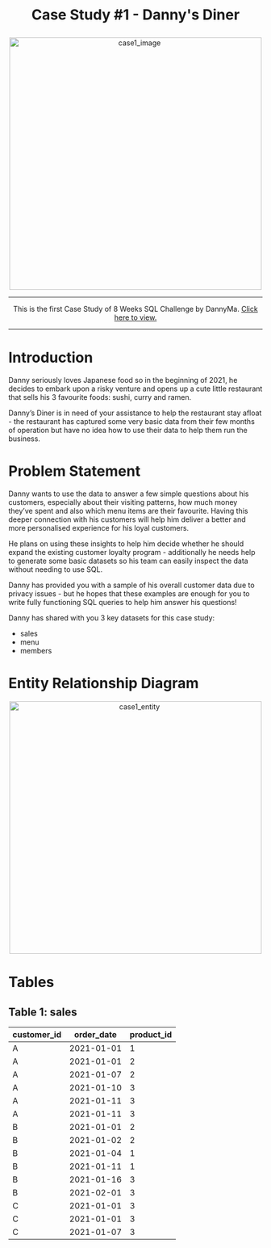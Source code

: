 <h1><p align="center"> Case Study #1 - Danny's Diner </p></h1>

<div align='center'><img src="https://8weeksqlchallenge.com/images/case-study-designs/1.png" alt="case1_image" width="500"/></div>
<hr>
<p align='center'>This is the first Case Study of 8 Weeks SQL Challenge by DannyMa.
<a href="https://8weeksqlchallenge.com/case-study-4/" rel="nofollow">Click here to view.</a>
</p>
<hr>


# Introduction
Danny seriously loves Japanese food so in the beginning of 2021, he decides to embark upon a risky venture and opens up a cute little restaurant that sells his 3 favourite foods: sushi, curry and ramen.

Danny’s Diner is in need of your assistance to help the restaurant stay afloat - the restaurant has captured some very basic data from their few months of operation but have no idea how to use their data to help them run the business.

# Problem Statement
Danny wants to use the data to answer a few simple questions about his customers, especially about their visiting patterns, how much money they’ve spent and also which menu items are their favourite. Having this deeper connection with his customers will help him deliver a better and more personalised experience for his loyal customers.

He plans on using these insights to help him decide whether he should expand the existing customer loyalty program - additionally he needs help to generate some basic datasets so his team can easily inspect the data without needing to use SQL.

Danny has provided you with a sample of his overall customer data due to privacy issues - but he hopes that these examples are enough for you to write fully functioning SQL queries to help him answer his questions!

Danny has shared with you 3 key datasets for this case study:

- sales
- menu
- members

# Entity Relationship Diagram
<div align='center'><img src="https://github.com/user-attachments/assets/c090890c-aa6d-4865-9f65-1453a609c4b4" alt='case1_entity' width='500'></div>

# Tables 
 ## Table 1: sales
 <table>
    <thead>
      <tr>
        <th>customer_id</th>
        <th>order_date</th>
        <th>product_id</th>
      </tr>
    </thead>
    <tbody>
      <tr>
        <td>A</td>
        <td>2021-01-01</td>
        <td>1</td>
      </tr>
      <tr>
        <td>A</td>
        <td>2021-01-01</td>
        <td>2</td>
      </tr>
      <tr>
        <td>A</td>
        <td>2021-01-07</td>
        <td>2</td>
      </tr>
      <tr>
        <td>A</td>
        <td>2021-01-10</td>
        <td>3</td>
      </tr>
      <tr>
        <td>A</td>
        <td>2021-01-11</td>
        <td>3</td>
      </tr>
      <tr>
        <td>A</td>
        <td>2021-01-11</td>
        <td>3</td>
      </tr>
      <tr>
        <td>B</td>
        <td>2021-01-01</td>
        <td>2</td>
      </tr>
      <tr>
        <td>B</td>
        <td>2021-01-02</td>
        <td>2</td>
      </tr>
      <tr>
        <td>B</td>
        <td>2021-01-04</td>
        <td>1</td>
      </tr>
      <tr>
        <td>B</td>
        <td>2021-01-11</td>
        <td>1</td>
      </tr>
      <tr>
        <td>B</td>
        <td>2021-01-16</td>
        <td>3</td>
      </tr>
      <tr>
        <td>B</td>
        <td>2021-02-01</td>
        <td>3</td>
      </tr>
      <tr>
        <td>C</td>
        <td>2021-01-01</td>
        <td>3</td>
      </tr>
      <tr>
        <td>C</td>
        <td>2021-01-01</td>
        <td>3</td>
      </tr>
      <tr>
        <td>C</td>
        <td>2021-01-07</td>
        <td>3</td>
      </tr>
    </tbody>
  </table>

